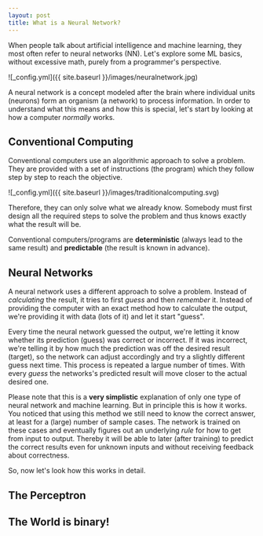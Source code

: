 ```yaml
---
layout: post
title: What is a Neural Network?
---
```


When people talk about artificial intelligence and machine learning, they most often refer to neural networks (NN). 
Let's explore some ML basics, without excessive math, purely from a programmer's perspective.

![_config.yml]({{ site.baseurl }}/images/neuralnetwork.jpg)

A neural network is a concept modeled after the brain where individual units (neurons) form an organism (a network) to process information. 
In order to understand what this means and how this is special, let's start by looking at how a computer *normally* works.  

## Conventional Computing

Conventional computers use an algorithmic approach to solve a problem. 
They are provided with a set of instructions (the program) which they follow step by step to reach the objective.

![_config.yml]({{ site.baseurl }}/images/traditionalcomputing.svg)

Therefore, they can only solve what we already know. 
Somebody must first design all the required steps to solve the problem and thus knows exactly what the result will be.

Conventional computers/programs are **deterministic** (always lead to the same result) and **predictable** (the result is known in advance). 

## Neural Networks

A neural network uses a different approach to solve a problem. 
Instead of *calculating* the result, it tries to first *guess* and then *remember* it. 
Instead of providing the computer with an exact method how to calculate the output, we're providing it with data (lots of it) and let it start "guess". 

Every time the neural network guessed the output, we're letting it know whether its prediction (guess) was correct or incorrect. 
If it was incorrect, we're telling it by how much the prediction was off the desired result (target), so the network can adjust accordingly and try a slightly different guess next time.
This process is repeated a largue number of times. 
With every *guess* the networks's predicted result will move closer to the actual desired one. 

Please note that this is a **very simplistic** explanation of only one type of neural network and machine learning. 
But in principle this is how it works. 
You noticed that using this method we still need to know the correct answer, at least for a (large) number of sample cases.
The network is trained on these cases and eventually figures out an underlying *rule* for how to get from input to output.
Thereby it will be able to later (after training) to predict the correct results even for unknown inputs and without receiving feedback about correctness.

So, now let's look how this works in detail.

## The Perceptron





## The World is binary!











